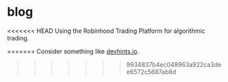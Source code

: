 # blog

<<<<<<< HEAD
Using the Robinhood Trading Platform for algorithmic trading.

=======
Consider something like [devhints.io](https://devhints.io/).
>>>>>>> 9934837b4ec048963a922ca3dee6572c5687ab8d
